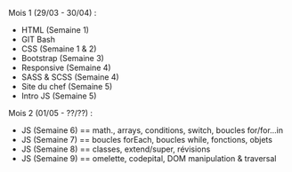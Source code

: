Mois 1 (29/03 - 30/04) : 
- HTML (Semaine 1)
- GIT Bash
- CSS (Semaine 1 & 2)
- Bootstrap (Semaine 3)
- Responsive (Semaine 4)
- SASS & SCSS (Semaine 4)
- Site du chef (Semaine 5)
- Intro JS (Semaine 5)





Mois 2 (01/05 - ??/??) :
- JS (Semaine 6) == math., arrays, conditions, switch, boucles for/for...in
- JS (Semaine 7) == boucles forEach, boucles while, fonctions, objets 
- JS (Semaine 8) == classes, extend/super, révisions 
- JS (Semaine 9) == omelette, codepital, DOM manipulation & traversal
